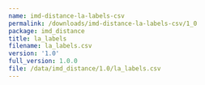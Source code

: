 ```yaml
---
name: imd-distance-la-labels-csv
permalink: /downloads/imd-distance-la-labels-csv/1_0
package: imd_distance
title: la_labels
filename: la_labels.csv
version: '1.0'
full_version: 1.0.0
file: /data/imd_distance/1.0/la_labels.csv
---
```


